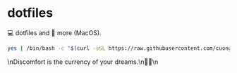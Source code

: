 # dotfiles

💻 dotfiles and 🦄 more (MacOS).

```sh
yes | /bin/bash -c "$(curl -sSL https://raw.githubusercontent.com/cuongndc9/dotfiles/main/installation.sh)"
```

<!-- INSPIRATIONAL_QUOTE_START -->\nDiscomfort is the currency of your dreams.\n🧑‍💻\n<!-- INSPIRATIONAL_QUOTE_END -->
